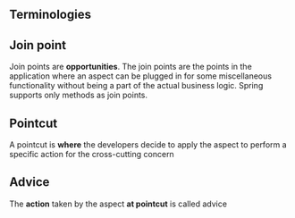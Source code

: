 

Terminologies
--
## Join point

Join points are **opportunities**. 
The join points are the points in the application where an aspect can be plugged in for some miscellaneous functionality without being a part of the actual business logic.
Spring supports only methods as join points.

## Pointcut

A pointcut is **where** the developers decide to apply the aspect to perform a specific action for the cross-cutting concern

## Advice

The **action** taken by the aspect **at pointcut** is called advice
